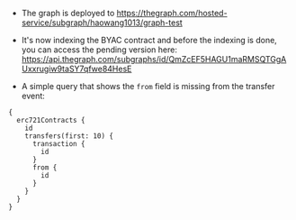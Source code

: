 - The graph is deployed to https://thegraph.com/hosted-service/subgraph/haowang1013/graph-test

- It's now indexing the BYAC contract and before the indexing is done, you can access the pending version here: https://api.thegraph.com/subgraphs/id/QmZcEF5HAGU1maRMSQTGgAUxxrugiw9taSY7qfwe84HesE

- A simple query that shows the `from` field is missing from the transfer event:
```
{
  erc721Contracts {
    id
    transfers(first: 10) {
      transaction {
        id
      }
      from {
        id
      }
    }
  }
}
```
